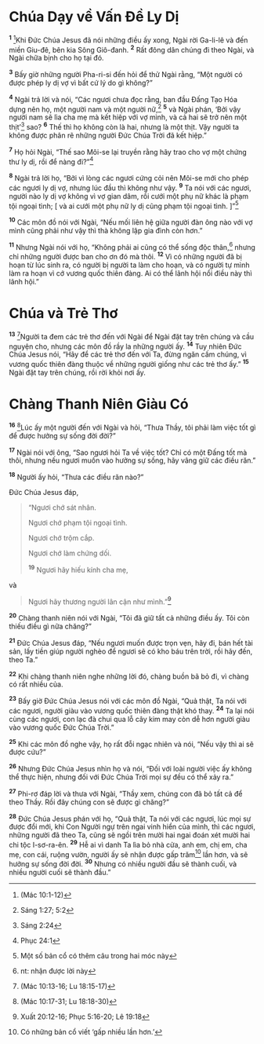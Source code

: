 # Chúa Dạy về Vấn Ðề Ly Dị
<sup><b>1</b></sup> [^1*]Khi Ðức Chúa Jesus đã nói những điều ấy xong, Ngài rời Ga-li-lê và đến miền Giu-đê, bên kia Sông Giô-đanh. <sup><b>2</b></sup> Rất đông dân chúng đi theo Ngài, và Ngài chữa bịnh cho họ tại đó.

<sup><b>3</b></sup> Bấy giờ những người Pha-ri-si đến hỏi để thử Ngài rằng, “Một người có được phép ly dị vợ vì bất cứ lý do gì không?”

<sup><b>4</b></sup> Ngài trả lời và nói, “Các ngươi chưa đọc rằng, ban đầu Ðấng Tạo Hóa dựng nên họ, một người nam và một người nữ,[^2*] <sup><b>5</b></sup> và Ngài phán, ‘Bởi vậy người nam sẽ lìa cha mẹ mà kết hiệp với vợ mình, và cả hai sẽ trở nên một thịt’[^3*] sao? <sup><b>6</b></sup> Thế thì họ không còn là hai, nhưng là một thịt. Vậy người ta không được phân rẽ những người Ðức Chúa Trời đã kết hiệp.”

<sup><b>7</b></sup> Họ hỏi Ngài, “Thế sao Môi-se lại truyền rằng hãy trao cho vợ một chứng thư ly dị, rồi để nàng đi?”[^4*]

<sup><b>8</b></sup> Ngài trả lời họ, “Bởi vì lòng các ngươi cứng cỏi nên Môi-se mới cho phép các ngươi ly dị vợ, nhưng lúc đầu thì không như vậy. <sup><b>9</b></sup> Ta nói với các ngươi, người nào ly dị vợ không vì vợ gian dâm, rồi cưới một phụ nữ khác là phạm tội ngoại tình; [ và ai cưới một phụ nữ ly dị cũng phạm tội ngoại tình. ]”[^1]

<sup><b>10</b></sup> Các môn đồ nói với Ngài, “Nếu mối liên hệ giữa người đàn ông nào với vợ mình cũng phải như vậy thì thà không lập gia đình còn hơn.”

<sup><b>11</b></sup> Nhưng Ngài nói với họ, “Không phải ai cũng có thể sống độc thân,[^2] nhưng chỉ những người được ban cho ơn đó mà thôi. <sup><b>12</b></sup> Vì có những người đã bị hoạn từ lúc sinh ra, có người bị người ta làm cho hoạn, và có người tự mình làm ra hoạn vì cớ vương quốc thiên đàng. Ai có thể lãnh hội nổi điều này thì lãnh hội.”

# Chúa và Trẻ Thơ
<sup><b>13</b></sup> [^5*]Người ta đem các trẻ thơ đến với Ngài để Ngài đặt tay trên chúng và cầu nguyện cho, nhưng các môn đồ rầy la những người ấy. <sup><b>14</b></sup> Tuy nhiên Ðức Chúa Jesus nói, “Hãy để các trẻ thơ đến với Ta, đừng ngăn cấm chúng, vì vương quốc thiên đàng thuộc về những người giống như các trẻ thơ ấy.” <sup><b>15</b></sup> Ngài đặt tay trên chúng, rồi rời khỏi nơi ấy.

# Chàng Thanh Niên Giàu Có
<sup><b>16</b></sup> [^6*]Lúc ấy một người đến với Ngài và hỏi, “Thưa Thầy, tôi phải làm việc tốt gì để được hưởng sự sống đời đời?”

<sup><b>17</b></sup> Ngài nói với ông, “Sao ngươi hỏi Ta về việc tốt? Chỉ có một Ðấng tốt mà thôi, nhưng nếu ngươi muốn vào hưởng sự sống, hãy vâng giữ các điều răn.”

<sup><b>18</b></sup> Người ấy hỏi, “Thưa các điều răn nào?”

Ðức Chúa Jesus đáp,


> “Ngươi chớ sát nhân.
> 
> Ngươi chớ phạm tội ngoại tình.
> 
> Ngươi chớ trộm cắp.
> 
> Ngươi chớ làm chứng dối.
> 
> <sup><b>19</b></sup> Ngươi hãy hiếu kính cha mẹ,
>

và


> Ngươi hãy thương người lân cận như mình.”[^7*]
>

<sup><b>20</b></sup> Chàng thanh niên nói với Ngài, “Tôi đã giữ tất cả những điều ấy. Tôi còn thiếu điều gì nữa chăng?”

<sup><b>21</b></sup> Ðức Chúa Jesus đáp, “Nếu ngươi muốn được trọn vẹn, hãy đi, bán hết tài sản, lấy tiền giúp người nghèo để ngươi sẽ có kho báu trên trời, rồi hãy đến, theo Ta.”

<sup><b>22</b></sup> Khi chàng thanh niên nghe những lời đó, chàng buồn bã bỏ đi, vì chàng có rất nhiều của.

<sup><b>23</b></sup> Bấy giờ Ðức Chúa Jesus nói với các môn đồ Ngài, “Quả thật, Ta nói với các ngươi, người giàu vào vương quốc thiên đàng thật khó thay. <sup><b>24</b></sup> Ta lại nói cùng các ngươi, con lạc đà chui qua lỗ cây kim may còn dễ hơn người giàu vào vương quốc Ðức Chúa Trời.”

<sup><b>25</b></sup> Khi các môn đồ nghe vậy, họ rất đỗi ngạc nhiên và nói, “Nếu vậy thì ai sẽ được cứu?”

<sup><b>26</b></sup> Nhưng Ðức Chúa Jesus nhìn họ và nói, “Ðối với loài người việc ấy không thể thực hiện, nhưng đối với Ðức Chúa Trời mọi sự đều có thể xảy ra.”

<sup><b>27</b></sup> Phi-rơ đáp lời và thưa với Ngài, “Thầy xem, chúng con đã bỏ tất cả để theo Thầy. Rồi đây chúng con sẽ được gì chăng?”

<sup><b>28</b></sup> Ðức Chúa Jesus phán với họ, “Quả thật, Ta nói với các ngươi, lúc mọi sự được đổi mới, khi Con Người ngự trên ngai vinh hiển của mình, thì các ngươi, những người đã theo Ta, cũng sẽ ngồi trên mười hai ngai đoán xét mười hai chi tộc I-sơ-ra-ên. <sup><b>29</b></sup> Hễ ai vì danh Ta lìa bỏ nhà cửa, anh em, chị em, cha mẹ, con cái, ruộng vườn, người ấy sẽ nhận được gấp trăm[^3] lần hơn, và sẽ hưởng sự sống đời đời. <sup><b>30</b></sup> Nhưng có nhiều người đầu sẽ thành cuối, và nhiều người cuối sẽ thành đầu.”

[^1]: Một số bản cổ có thêm câu trong hai móc này
[^2]: nt: nhận được lời này
[^3]: Có những bản cổ viết ‘gấp nhiều lần hơn.’
[^1*]: (Mác 10:1-12)
[^2*]: Sáng 1:27; 5:2
[^3*]: Sáng 2:24
[^4*]: Phục 24:1
[^5*]: (Mác 10:13-16; Lu 18:15-17)
[^6*]: (Mác 10:17-31; Lu 18:18-30)
[^7*]: Xuất 20:12-16; Phục 5:16-20; Lê 19:18
